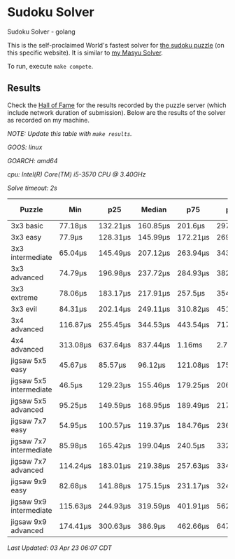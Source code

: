 # Sudoku Solver
Sudoku Solver - golang

This is the self-proclaimed World's fastest solver for [the sudoku puzzle](https://www.puzzle-sudoku.com) (on this specific website). It is similar to [my Masyu Solver](https://github.com/joshprzybyszewski/masyu).

To run, execute `make compete`.

## Results

Check the [Hall of Fame](https://www.puzzle-sudoku.com/hall.php?hallsize=7) for the results recorded by the puzzle server (which include network duration of submission). Below are the results of the solver as recorded on my machine.

_NOTE: Update this table with `make results`._

<resultsMarker>

_GOOS: linux_

_GOARCH: amd64_

_cpu: Intel(R) Core(TM) i5-3570 CPU @ 3.40GHz_

_Solve timeout: 2s_

|Puzzle|Min|p25|Median|p75|p95|max|sample size|
|-|-|-|-|-|-|-|-:|
|3x3 basic|77.18µs|132.21µs|160.85µs|201.6µs|297.11µs|534.04µs|278|
|3x3 easy|77.9µs|128.31µs|145.99µs|172.21µs|269.87µs|818.07µs|277|
|3x3 intermediate|65.04µs|145.49µs|207.12µs|263.94µs|343.03µs|480.32µs|277|
|3x3 advanced|74.79µs|196.98µs|237.72µs|284.93µs|382.73µs|546.83µs|277|
|3x3 extreme|78.06µs|183.17µs|217.91µs|257.5µs|354.78µs|463.91µs|276|
|3x3 evil|84.31µs|202.14µs|249.11µs|310.82µs|451.79µs|655.89µs|304|
|3x4 advanced|116.87µs|255.45µs|344.53µs|443.54µs|717.54µs|3.13ms|297|
|4x4 advanced|313.08µs|637.64µs|837.44µs|1.16ms|2.76ms|31.81ms|347|
|jigsaw 5x5 easy|45.67µs|85.57µs|96.12µs|121.08µs|175.48µs|200.6µs|144|
|jigsaw 5x5 intermediate|46.5µs|129.23µs|155.46µs|179.25µs|206.7µs|561.1µs|144|
|jigsaw 5x5 advanced|95.25µs|149.59µs|168.95µs|189.49µs|217.37µs|266.63µs|144|
|jigsaw 7x7 easy|54.95µs|100.57µs|119.37µs|184.76µs|236.12µs|275.54µs|144|
|jigsaw 7x7 intermediate|85.98µs|165.42µs|199.04µs|240.5µs|332.17µs|429.45µs|144|
|jigsaw 7x7 advanced|114.24µs|183.01µs|219.38µs|257.63µs|334.61µs|486.73µs|143|
|jigsaw 9x9 easy|82.68µs|141.88µs|175.15µs|231.17µs|324.93µs|420.13µs|142|
|jigsaw 9x9 intermediate|115.63µs|244.93µs|319.59µs|401.91µs|562.59µs|713.12µs|142|
|jigsaw 9x9 advanced|174.41µs|300.63µs|386.9µs|462.66µs|647.92µs|1.66ms|142|

_Last Updated: 03 Apr 23 06:07 CDT_
</resultsMarker>
